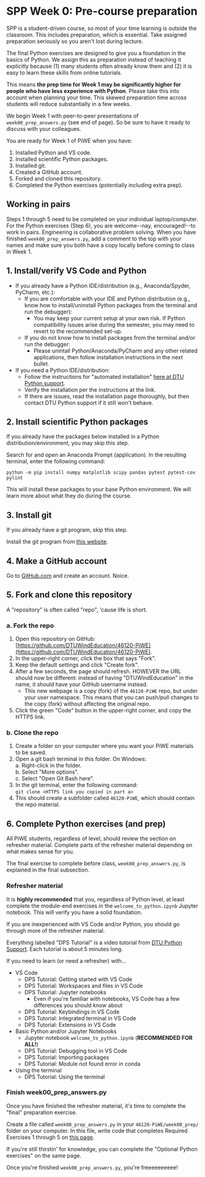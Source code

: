 # SPP Week 0: Pre-course preparation

SPP is a student-driven course, so most of your time learning is outside the classroom. This includes
preparation, which is essential. Take assigned preparation seriously so you aren't lost during lecture.

The final Python exercises are designed to give you a foundation in the basics of Python. We assign
this as preparation instead of teaching it explicitly because (1) many students often already know
them and (2) it is easy to learn these skills from online tutorials.  

This means **the prep time for Week 1 may be significantly higher for people who have less
experience with Python**. Please take this into account when planning your time. This
skewed preparation time across students will reduce substantially in a few weeks.  

We begin Week 1 with peer-to-peer presentations of `week00_prep_answers.py` (see end of page). So
be sure to have it ready to discuss with your colleagues.

You are ready for Week 1 of PiWE when you have:  
1.	Installed Python and VS code.  
2.	Installed scientific Python packages.  
3.	Installed git.  
4. Created a GitHub account.  
5.	Forked and cloned this repository.  
6. Completed the Python exercises (potentially including extra prep).  

## Working in pairs

Steps 1 through 5 need to be completed on your individual laptop/computer. For the Python exercises (Step 6),
you are welcome--nay, encouraged!--to work in pairs. Engineering is collaborative problem solving. When
you have finished `week00_prep_answers.py`, add a comment to the top with your names and make sure you
both have a copy locally before coming to class in Week 1.

## 1. Install/verify VS Code and Python

* If you already have a Python IDE/distribution (e.g., Anaconda/Spyder, PyCharm, etc.):  
   * If you are comfortable with your IDE and Python distribution (e.g., know how to install/uninstall
     Python packages from the terminal and run the debugger):
      * You may keep your current setup at your own risk. If Python compatibility issues arise during the
        semester, you may need to revert to the recommended set-up.  
   * If you do not know how to install packages from the terminal and/or run the debugger:  
      * Please unintall Python/Anaconda/PyCharm and any other related applications, then follow
        installation instructions in the next bullet.  
* If you need a Python IDE/distribution:  
   * Follow the instructions for "automated installation" [here at DTU Python support](https://pythonsupport.dtu.dk/install/python.html).  
   * Verify the installation per the instructions at the link.  
   * If there are issues, read the installation page thoroughly, but then contact DTU Python support
     if it still won't behave.  


## 2. Install scientific Python packages

If you already have the packages below installed in a Python distribution/environment, you may skip this step.

Search for and open an Anaconda Prompt (application). In the resulting terminal, enter the following
command:  

   ```python -m pip install numpy matplotlib scipy pandas pytest pytest-cov pylint```  

This will install these packages to your base Python environment.
We will learn more about what they do during the course.


## 3. Install git

If you already have a git program, skip this step.

Install the git program from [this website](https://git-scm.com/).


## 4. Make a GitHub account

Go to [GitHub.com](https://github.com/) and create an account. Noice.

## 5. Fork and clone this repository

A "repository" is often called "repo", 'cause life is short.  

### a. Fork the repo

1. Open this repository on GitHub: [https://github.com/DTUWindEducation/46120-PiWE](https://github.com/DTUWindEducation/46120-PiWE).  
2. In the upper-right corner, click the box that says "Fork".  
3. Keep the default settings and click "Create fork".  
4. After a few seconds, the page should refresh. HOWEVER the URL should now be different:
   instead of having "DTUWindEducation" in the name, it should have your GitHub username instead.  
      * This new webpage is a copy (fork) of the `46120-PiWE` repo, but under your user namespace.
        This means that you can push/pull changes to the copy (fork) without affecting the original
        repo.  
5. Click the green "Code" button in the upper-right corner, and copy the HTTPS link.  

### b. Clone the repo

1. Create a folder on your computer where you want your PiWE materials to be saved.  
2. Open a git bash terminal in this folder. On Windows:  
   a. Right-click in the folder.  
   b. Select "More options".  
   c. Select "Open Git Bash here".  
3. In the git terminal, enter the following command:  
   ```git clone <HTTPS link you copied in part a>```
4. This should create a subfolder called `46120-PiWE`, which should contain the repo material.  


## 6. Complete Python exercises (and prep)

All PiWE students, regardless of level, should review the section on refresher material. Complete
parts of the refresher material depending on what makes sense for you.

The final exercise to complete before class, `week00_prep_answers.py`, is explained in the final
subsection.

### Refresher material

It is **highly recommended** that you, regardless of Python level, at least complete the module-end exercises in
the `welcome_to_python.ipynb` Jupyter notebook. This will verify you have a solid foundation.

If you are inexperienced with VS Code and/or Python, you should go through more of the refresher material.  

Everything labelled "DPS Tutorial" is a video tutorial from [DTU Python Support](https://pythonsupport.dtu.dk/videos/index.html).
Each tutorial is about 5 minutes long.  

If you need to learn (or need a refresher) with...  
* VS Code  
   * DPS Tutorial: Getting started with VS Code  
   * DPS Tutorial: Workspaces and files in VS Code  
   * DPS Tutorial: Jupyter notebooks  
      * Even if you're familiar with notebooks, VS Code has a few differences you should know about  
   * DPS Tutorial: Keybindings in VS Code  
   * DPS Tutorial: Integrated terminal in VS Code  
   * DPS Tutorial: Extensions in VS Code  
* Basic Python and/or Jupyter Notebooks  
   * Jupyter notebook `welcome_to_python.ipynb` (**RECOMMENDED FOR ALL!**)
   * DPS Tutorial: Debugging tool in VS Code  
   * DPS Tutorial: Importing packages  
   * DPS Tutorial: Module not found error in conda  
* Using the terminal  
   * DPS Tutorial: Using the terminal


### Finish week00_prep_answers.py

Once you have finished the refresher material, it's time to complete the "final" preparation exercise.

Create a file called `week00_prep_answers.py` in your `46120-PiWE/week00_prep/` folder on your computer.
In this file, write code that completes Required Exercises 1 through 5 on [this page](https://python-at-risoe.pages.windenergy.dtu.dk/codecamp/preparation.html#Required-exercises). 

If you're still thirstin' for knowledge, you can complete the "Optional Python exercises" on the same
page.

Once you're finished `week00_prep_answers.py`, you're freeeeeeeeee!
